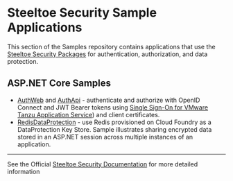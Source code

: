 # Steeltoe Security Sample Applications

This section of the Samples repository contains applications that use the [Steeltoe Security Packages](https://docs.steeltoe.io/api/v3/security/) for authentication, authorization, and data protection.

## ASP.NET Core Samples

* [AuthWeb](src/AuthWeb/README.md) and [AuthApi](src/AuthApi/README.md) - authenticate and authorize with OpenID Connect and JWT Bearer tokens using [Single Sign-On for VMware Tanzu Application Service](https://docs.vmware.com/en/Single-Sign-On-for-VMware-Tanzu-Application-Service)) and client certificates.
* [RedisDataProtection](src/RedisDataProtection/README.md) - use Redis provisioned on Cloud Foundry as a DataProtection Key Store.  Sample illustrates sharing encrypted data stored in an ASP.NET session across multiple instances of an application.

---

See the Official [Steeltoe Security Documentation](https://docs.steeltoe.io/api/v3/security/) for more detailed information
